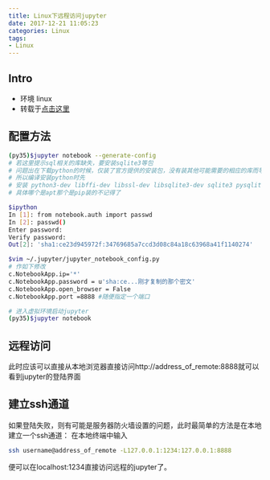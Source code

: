 ```yaml
---
title: Linux下远程访问jupyter
date: 2017-12-21 11:05:23
categories: Linux
tags:
- Linux
---
```


## Intro

* 环境 linux
* 转载于[点击这里](http://blog.leanote.com/post/jevonswang/%E8%BF%9C%E7%A8%8B%E8%AE%BF%E9%97%AEjupyter-notebook)

## 配置方法


```bash
(py35)$jupyter notebook --generate-config
# 若这里提示sql相关的库缺失，要安装sqlite3等包
# 问题出在下载python的时候，仅装了官方提供的安装包，没有装其他可能需要的相应的库而导致的。
# 所以编译安装python时先
# 安装 python3-dev libffi-dev libssl-dev libsqlite3-dev sqlite3 pysqlite2
# 具体哪个是apt那个是pip装的不记得了

$ipython
In [1]: from notebook.auth import passwd
In [2]: passwd()
Enter password:
Verify password:
Out[2]: 'sha1:ce23d945972f:34769685a7ccd3d08c84a18c63968a41f1140274'

$vim ~/.jupyter/jupyter_notebook_config.py
# 作如下修改
c.NotebookApp.ip='*'
c.NotebookApp.password = u'sha:ce...刚才复制的那个密文'
c.NotebookApp.open_browser = False
c.NotebookApp.port =8888 #随便指定一个端口

# 进入虚拟环境启动jupyter
(py35)$jupyter notebook
```

## 远程访问
此时应该可以直接从本地浏览器直接访问http://address_of_remote:8888就可以看到jupyter的登陆界面

## 建立ssh通道
如果登陆失败，则有可能是服务器防火墙设置的问题，此时最简单的方法是在本地建立一个ssh通道：
在本地终端中输入
```bash
ssh username@address_of_remote -L127.0.0.1:1234:127.0.0.1:8888
```
便可以在localhost:1234直接访问远程的jupyter了。
